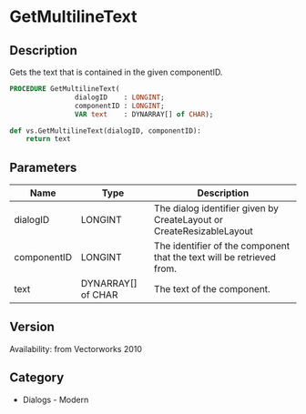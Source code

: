 # GetMultilineText

## Description
Gets the text that is contained in the given componentID.

```pascal
PROCEDURE GetMultilineText(
				dialogID    : LONGINT;
				componentID : LONGINT;
				VAR text    : DYNARRAY[] of CHAR);
```

```python
def vs.GetMultilineText(dialogID, componentID):
    return text
```

## Parameters
|Name|Type|Description|
|---|---|---|
|dialogID|LONGINT|The dialog identifier given by CreateLayout or CreateResizableLayout|
|componentID|LONGINT|The identifier of the component that the text will be retrieved from.|
|text|DYNARRAY[] of CHAR|The text of the component.|

## Version
Availability: from Vectorworks 2010

## Category
* Dialogs - Modern

